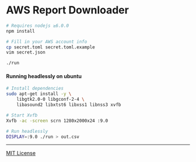 AWS Report Downloader
========

```bash
# Requires nodejs ≥6.0.0
npm install

# Fill in your AWS account info
cp secret.toml secret.toml.example
vim secret.json

./run
```

#### Running headlessly on ubuntu
```bash
# Install dependencies
sudo apt-get install -y \
    libgtk2.0-0 libgconf-2-4 \
    libasound2 libxtst6 libxss1 libnss3 xvfb

# Start Xvfb
Xvfb -ac -screen scrn 1280x2000x24 :9.0

# Run headlessly
DISPLAY=:9.0 ./run > out.csv
```

--------

[MIT License](LICENSE.md)
